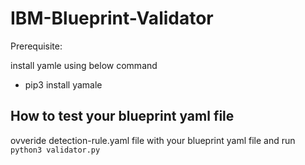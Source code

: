 # IBM-Blueprint-Validator

Prerequisite:

install yamle using below command
  * pip3 install yamale 
  

## How to test your blueprint yaml file

ovveride detection-rule.yaml file with your blueprint yaml file and run `python3 validator.py`